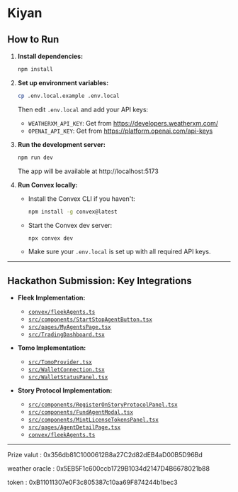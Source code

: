 # Kiyan

## How to Run

1. **Install dependencies:**
   ```bash
   npm install
   ```

2. **Set up environment variables:**
   ```bash
   cp .env.local.example .env.local
   ```
   Then edit `.env.local` and add your API keys:
   - `WEATHERXM_API_KEY`: Get from https://developers.weatherxm.com/
   - `OPENAI_API_KEY`: Get from https://platform.openai.com/api-keys

3. **Run the development server:**
   ```bash
   npm run dev
   ```
   The app will be available at http://localhost:5173

4. **Run Convex locally:**
   - Install the Convex CLI if you haven't:
     ```bash
     npm install -g convex@latest
     ```
   - Start the Convex dev server:
     ```bash
     npx convex dev
     ```
   - Make sure your `.env.local` is set up with all required API keys.

---

## Hackathon Submission: Key Integrations

- **Fleek Implementation:**
  - [`convex/fleekAgents.ts`](https://github.com/malawadd/kiyan/blob/main/convex/fleekAgents.ts)
  - [`src/components/StartStopAgentButton.tsx`](https://github.com/malawadd/kiyan/blob/main/src/components/StartStopAgentButton.tsx)
  - [`src/pages/MyAgentsPage.tsx`](https://github.com/malawadd/kiyan/blob/main/src/pages/MyAgentsPage.tsx)
  - [`src/TradingDashboard.tsx`](https://github.com/malawadd/kiyan/blob/main/src/TradingDashboard.tsx)

- **Tomo Implementation:**
  - [`src/TomoProvider.tsx`](https://github.com/malawadd/kiyan/blob/main/src/TomoProvider.tsx)
  - [`src/WalletConnection.tsx`](https://github.com/malawadd/kiyan/blob/main/src/WalletConnection.tsx)
  - [`src/WalletStatusPanel.tsx`](https://github.com/malawadd/kiyan/blob/main/src/WalletStatusPanel.tsx)

- **Story Protocol Implementation:**
  - [`src/components/RegisterOnStoryProtocolPanel.tsx`](https://github.com/malawadd/kiyan/blob/main/src/components/RegisterOnStoryProtocolPanel.tsx)
  - [`src/components/FundAgentModal.tsx`](https://github.com/malawadd/kiyan/blob/main/src/components/FundAgentModal.tsx)
  - [`src/components/MintLicenseTokensPanel.tsx`](https://github.com/malawadd/kiyan/blob/main/src/components/MintLicenseTokensPanel.tsx)
  - [`src/pages/AgentDetailPage.tsx`](https://github.com/malawadd/kiyan/blob/main/src/pages/AgentDetailPage.tsx)
  - [`convex/fleekAgents.ts`](https://github.com/malawadd/kiyan/blob/main/convex/fleekAgents.ts)

---

Prize valut : 
0x356db81C1000612B8a27C2d82dEB4aD00B5D96Bd

weather oracle :
0x5EB5F1c600ccb1729B1034d2147D4B6678021b88

token : 
0xB11011307e0F3c805387c10aa69F874244b1bec3

